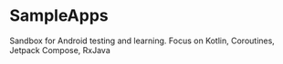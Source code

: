 # SampleApps
Sandbox for Android testing and learning.
Focus on Kotlin, Coroutines, Jetpack Compose, RxJava